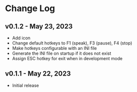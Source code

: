 # Change Log

## v0.1.2 - May 23, 2023

- Add icon
- Change default hotkeys to F1 (speak), F3 (pause), F4 (stop)
- Make hotkeys configurable with an INI file
- Generate the INI file on startup if it does not exist
- Assign ESC hotkey for exit when in development mode

## v0.1.1 - May 22, 2023

- Initial release
